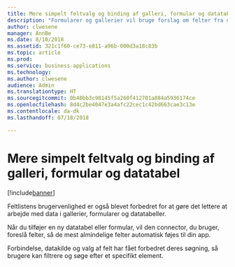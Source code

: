 ```yaml
---
title: Mere simpelt feltvalg og binding af galleri, formular og datatabel
description: "Formularer og gallerier vil bruge forslag om felter fra dine datakilder samt give forbedret søgning og filtrering."
author: clwesene
manager: AnnBe
ms.date: 8/10/2018
ms.assetid: 321c1f60-ce73-e811-a96b-000d3a18c83b
ms.topic: article
ms.prod: 
ms.service: business-applications
ms.technology: 
ms.author: clwesene
audience: Admin
ms.translationtype: HT
ms.sourcegitcommit: 0b40bb3c98145f5a260f412701a884a5936174ce
ms.openlocfilehash: 8d4c2be4047e3a4afc22cec1c42bd663cae3c13e
ms.contentlocale: da-dk
ms.lasthandoff: 07/18/2018

---
```

# <a name="simplified-gallery-form-and-data-table-field-selection-and-binding"></a>Mere simpelt feltvalg og binding af galleri, formular og datatabel


[!include[banner](../../includes/banner.md)]

Feltlistens brugervenlighed er også blevet forbedret for at gøre det lettere at arbejde med data i gallerier, formularer og datatabeller. 

Når du tilføjer en ny datatabel eller formular, vil den connector, du bruger, foreslå felter, så de mest almindelige felter automatisk føjes til din app.

Forbindelse, datakilde og valg af felt har fået forbedret deres søgning, så brugere kan filtrere og søge efter et specifikt element.

